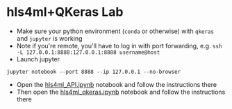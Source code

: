 # hls4ml+QKeras Lab

- Make sure your python environment (`conda` or otherwise) with `qkeras` and `jupyter` is working
- Note if you're remote, you'll have to log in with port forwarding, e.g. `ssh -L 127.0.0.1:8888:127.0.0.1:8888 username@host`
- Launch jupyter
```
jupyter notebook --port 8888 --ip 127.0.0.1 --no-browser
```
- Open the [hls4ml_API.ipynb](hls4ml_API.ipynb) notebook and follow the instructions there
- Then open the [hls4ml_qkeras.ipynb](hls4ml_qkeras.ipynb) notebook and follow the instructions there
